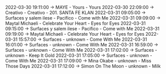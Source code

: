2022-03-30 19:11:00 -> MAYE - Yours - Yours
2022-03-30 22:09:00 -> Creativo - Creativo - 201. SANTA FE KLAN
2022-03-31 09:05:00 -> Surfaces y salem ilese - Pacifico - Come with Me
2022-03-31 09:09:00 -> Maytal Michaeli - Celebrate Your Heart - Eyes for Eyes
2022-03-31 09:15:00 -> Surfaces y salem ilese - Pacifico - Come with Me
2022-03-31 09:19:00 -> Maytal Michaeli - Celebrate Your Heart - Eyes for Eyes
2022-03-31 15:57:00 -> Surfaces - unknown - Come With Me
2022-03-31 16:01:00 -> Surfaces - unknown - Come With Me
2022-03-31 16:59:00 -> Surfaces - unknown - Come With Me
2022-03-31 17:02:00 -> Surfaces - unknown - Keep It Gold
2022-03-31 17:05:00 -> Surfaces - unknown - Come With Me
2022-03-31 17:09:00 -> Mina Okabe - unknown - Miss Those Days
2022-03-31 17:12:00 -> Simon On The Moon - unknown - Milk
